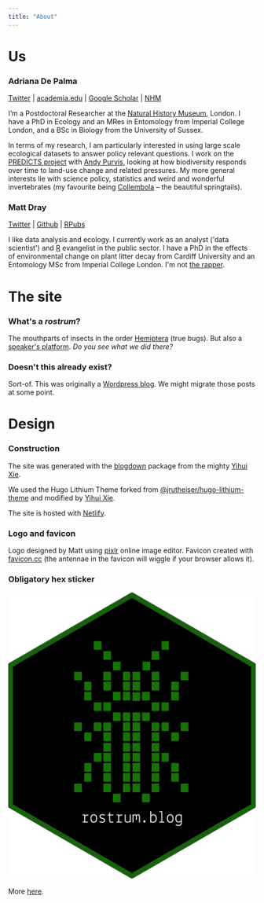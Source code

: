 ```yaml
---
title: "About"
---
```


# Us

### Adriana De Palma

[Twitter](https://twitter.com/adpalma) | [academia.edu]((https://nhm.academia.edu/AdrianaDePalma)) | [Google Scholar](https://scholar.google.co.uk/citations?user=DhrCDz8AAAAJ&hl=en&oi=ao) | [NHM](http://www.nhm.ac.uk/our-science/departments-and-staff/staff-directory/adriana-de%20palma.html)

I’m a Postdoctoral Researcher at the [Natural History Museum](http://www.nhm.ac.uk/), London. I have a PhD in Ecology and an MRes in Entomology from Imperial College London, and a BSc in Biology from the University of Sussex.

In terms of my research, I am particularly interested in using large scale ecological datasets to answer policy relevant questions. I work on the [PREDICTS project](http://www.predicts.org.uk/) with [Andy Purvis](http://www.nhm.ac.uk/our-science/departments-and-staff/staff-directory/andy-purvis.html), looking at how biodiversity responds over time to land-use change and related pressures. My more general interests lie with science policy, statistics and weird and wonderful invertebrates (my favourite being [Collembola](https://en.wikipedia.org/wiki/Springtail) – the beautiful springtails).

### Matt Dray

[Twitter](https://twitter.com/mattdray) | [Github](https://github.com/matt-dray) | [RPubs](https://rpubs.com/mattdray)

I like data analysis and ecology. I currently work as an analyst ('data scientist') and [R](https://www.r-project.org/) evangelist in the public sector. I have a PhD in the effects of environmental change on plant litter decay from Cardiff University and an Entomology MSc from Imperial College London. I'm not [the rapper](https://www.drdre.com/).

# The site

### What's a *rostrum*?

The mouthparts of insects in the order [Hemiptera](https://en.wikipedia.org/wiki/Hemiptera) (true bugs). But also a [speaker's platform](https://en.wikipedia.org/wiki/Rostra). *Do you see what we did there?*

### Doesn't this already exist?

Sort-of. This was originally a [Wordpress blog](https://therostrumblog.wordpress.com/). We might migrate those posts at some point.

# Design

### Construction

The site was generated with the [blogdown](https://bookdown.org/yihui/blogdown/) package from the mighty [Yihui Xie](https://yihui.name/en/).

We used the Hugo Lithium Theme forked from [@jrutheiser/hugo-lithium-theme](https://github.com/jrutheiser/hugo-lithium-theme) and modified by [Yihui Xie](https://github.com/yihui/hugo-lithium-theme).

The site is hosted with [Netlify](https://www.netlify.com/).

### Logo and favicon

Logo designed by Matt using [pixlr](https://pixlr.com) online image editor. Favicon created with [favicon.cc](https://www.favicon.cc/) (the antennae in the favicon will wiggle if your browser allows it). 

### Obligatory hex sticker

![](https://raw.githubusercontent.com/matt-dray/stickers/master/output/rostrum_hex.png)

More [here](https://github.com/matt-dray/stickers).